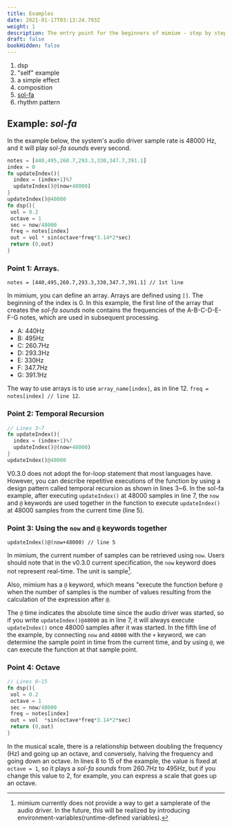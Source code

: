 ```yaml
---
title: Examples
date: 2021-01-17T03:13:24.793Z
weight: 1
description: The entry point for the beginners of mimium - step by step example.
draft: false
bookHidden: false
---
```

1. dsp
2. "self" example
3. a simple effect
4. composition
5. [sol-fa](#example-sol-fa)
6. rhythm pattern

## Example: *sol-fa*

In the example below, the system's audio driver sample rate is 48000 Hz, and it will play *sol-fa sounds* every second.

```rust
notes = [440,495,260.7,293.3,330,347.7,391.1]
index = 0
fn updateIndex(){
  index = (index+1)%7
  updateIndex()@(now+48000)
}
updateIndex()@48000
fn dsp(){
 vol = 0.2
 octave = 1
 sec = now/48000
 freq = notes[index]
 out = vol * sin(octave*freq*3.14*2*sec)
 return (0,out)
}
```

### Point 1: Arrays.

`notes = [440,495,260.7,293.3,330,347.7,391.1] // 1st line`

In mimium, you can define an array. Arrays are defined using `[]`. The beginning of the index is 0.
In this example, the first line of the array that creates the *sol-fa sounds* note contains the frequencies of the A-B-C-D-E-F-G notes, which are used in subsequent processing.

* A: 440Hz
* B: 495Hz
* C: 260.7Hz
* D: 293.3Hz
* E: 330Hz
* F: 347.7Hz
* G: 391.1Hz

The way to use arrays is to use `array_name[index]`, as in line 12.
`freq = notes[index] // line 12`.

### Point 2: Temporal Recursion

```rust
// Lines 3~7
fn updateIndex(){
  index = (index+1)%7
  updateIndex()@(now+48000)
}
updateIndex()@48000
```

V0.3.0 does not adopt the for-loop statement that most languages have. However, you can describe repetitive executions of the function by using a design pattern called temporal recursion as shown in lines 3~6.
In the sol-fa example, after executing `updateIndex()` at 48000 samples in line 7, the `now` and `@` keywords are used together in the function to execute `updateIndex()` at 48000 samples from the current time (line 5).

### Point 3: Using the `now` and `@` keywords together

`updateIndex()@(now+48000) // line 5`

In mimium, the current number of samples can be retrieved using `now`. Users should note that in the v0.3.0 current specification, the `now` keyword does not represent real-time. The unit is sample[^samplerate].

[^samplerate]: mimium currently does not provide a way to get a samplerate of the audio driver. In the future, this will be realized by introducing environment-variables(runtime-defined variables).

Also, mimium has a `@` keyword, which means "execute the function before `@` when the number of samples is the number of values resulting from the calculation of the expression after `@`.

The `@` time indicates the absolute time since the audio driver was started, so if you write `updateIndex()@48000` as in line 7, it will always execute `updateIndex()` once 48000 samples after it was started.
In the fifth line of the example, by connecting `now` and `48000` with the `+` keyword, we can determine the sample point in time from the current time, and by using `@`, we can execute the function at that sample point.

### Point 4: Octave

```rust
// Lines 8~15
fn dsp(){
 vol = 0.2
 octave = 1
 sec = now/48000
 freq = notes[index]
 out = vol  *sin(octave*freq*3.14*2*sec)
 return (0,out)
}
```

In the musical scale, there is a relationship between doubling the frequency (Hz) and going up an octave, and conversely, halving the frequency and going down an octave. In lines 8 to 15 of the example, the value is fixed at `octave = 1`, so it plays a *sol-fa sounds* from 260.7Hz to 495Hz, but if you change this value to 2, for example, you can express a scale that goes up an octave.